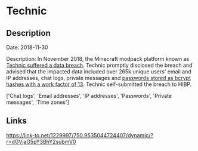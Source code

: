 # Technic

## Description

Date: 2018-11-30

Description:
In November 2018, the Minecraft modpack platform known as <a href="https://www.technicpack.net/article/forums-database-breach.149" target="_blank" rel="noopener">Technic suffered a data breach</a>. Technic promptly disclosed the breach and advised that the impacted data included over 265k unique users' email and IP addresses, chat logs, private messages and <a href="https://twitter.com/PedroACunha/status/1069740224497020929" target="_blank" rel="noopener">passwords stored as bcrypt hashes with a work factor of 13</a>. Technic self-submitted the breach to HIBP.


['Chat logs', 'Email addresses', 'IP addresses', 'Passwords', 'Private messages', 'Time zones']

## Links

https://link-to.net/1229997/750.9535044724407/dynamic/?r=dGVjaG5pY3BhY2submV0